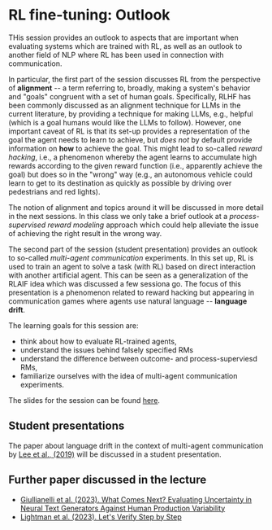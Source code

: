 # RL fine-tuning: Outlook

THis session provides an outlook to aspects that are important when evaluating systems which are trained with RL, as well as an outlook to another field of NLP where RL has been used in connection with communication.

In particular, the first part of the session discusses RL from the perspective of **alignment** -- a term referring to, broadly, making a system's behavior and "goals" congruent with a set of human goals. Specifically, RLHF has been commonly discussed as an alignment technique for LLMs in the current literature, by providing a technique for making LLMs, e.g., helpful (which is a goal humans would like the LLMs to follow). However, one important caveat of RL is that its set-up provides a representation of the goal the agent needs to learn to achieve, but *does not* by default provide information on **how** to achieve the goal. This might lead to so-called *reward hacking*, i.e., a phenomenon whereby the agent learns to accumulate high rewards according to the given reward function (i.e., apparently achieve the goal) but does so in the "wrong" way (e.g., an autonomous vehicle could learn to get to its destination as quickly as possible by driving over pedestrians and red lights). 

The notion of alignment and topics around it will be discussed in more detail in the next sessions. In this class we only take a brief outlook at a *process-supervised reward modeling* approach which could help alleviate the issue of achieving the right result in the wrong way. 

The second part of the session (student presentation) provides an outlook to so-called *multi-agent communication* experiments. In this set up, RL is used to train an agent to solve a task (with RL) based on direct interaction with another artificial agent. This can be seen as a generalization of the RLAIF idea which was discussed a few sessiona go.
The focus of this presentation is a phenomenon related to reward hacking but appearing in communication games where agents use natural language -- **language drift**.

The learning goals for this session are:

* think about how to evaluate RL-trained agents,
* understand the issues behind falsely specified RMs
* understand the difference between outcome- and process-superviesd RMs,
* familiarize ourselves with the idea of multi-agent communication experiments.

The slides for the session can be found [here](<https://polina-tsvilodub.github.io/RL4-language-model-training/09a-Advanced-evals-part2.pdf>).

## Student presentations

The paper about language drift in the context of multi-agent communication by [Lee et al., (2019)](https://arxiv.org/pdf/1909.04499.pdf) will be discussed in a student presentation.

## Further paper discussed in the lecture

* [Giullianelli et al. (2023). What Comes Next? Evaluating Uncertainty in Neural Text Generators Against Human Production Variability](https://arxiv.org/pdf/2305.11707.pdf)
* [Lightman et al. (2023). Let's Verify Step by Step](https://cdn.openai.com/improving-mathematical-reasoning-with-process-supervision/Lets_Verify_Step_by_Step.pdf)